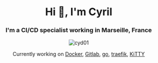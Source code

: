 <h1 align="center">Hi 👋, I'm Cyril</h1>

<h3 align="center">I'm a CI/CD specialist working in Marseille, France</h3>

<p align="center"><a><img align="center" src="https://github-readme-stats.vercel.app/api?username=cyd01&show_icons=true&count_private=1" alt="cyd01" /></a></p>

<p align="center">
Currently working on <a href="https://hub.docker.com" alt="docker">Docker</a>, <a href="https://www.gitlab.com" alt="gitlab">Gitlab</a>, <a href="https://golang.org/" alt"Go">go</a>, <a href="https://traefik.io/" alt="Traefik">traefik</a>, <a href="https://www.9bis.net/kitty" alt="KiTTY">KiTTY</a>
</p>

<!--
**cyd01/cyd01** is a ✨ _special_ ✨ repository because its `README.md` (this file) appears on your GitHub profile.

Here are some ideas to get you started:

- 🔭 I’m currently working on ...
- 🌱 I’m currently learning ...
- 👯 I’m looking to collaborate on ...
- 🤔 I’m looking for help with ...
- 💬 Ask me about ...
- 📫 How to reach me: ...
- 😄 Pronouns: ...
- ⚡ Fun fact: ...
-->
